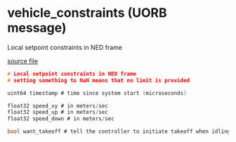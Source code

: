 # vehicle_constraints (UORB message)
        
Local setpoint constraints in NED frame

[source file](https://github.com/PX4/PX4-Autopilot/blob/master/msg/vehicle_constraints.msg)

```c
# Local setpoint constraints in NED frame
# setting something to NaN means that no limit is provided

uint64 timestamp # time since system start (microseconds)

float32 speed_xy # in meters/sec
float32 speed_up # in meters/sec
float32 speed_down # in meters/sec

bool want_takeoff # tell the controller to initiate takeoff when idling (ignored during flight)

```
